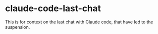 # claude-code-last-chat
This is for context on the last chat with Claude code, that have led to the suspension.
